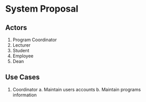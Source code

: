 # System Proposal
## Actors
1. Program Coordinator
2. Lecturer
3. Student
4. Employee
5. Dean
## Use Cases
1. Coordinator
  a. Maintain users accounts
  b. Maintain programs information
                                                            
